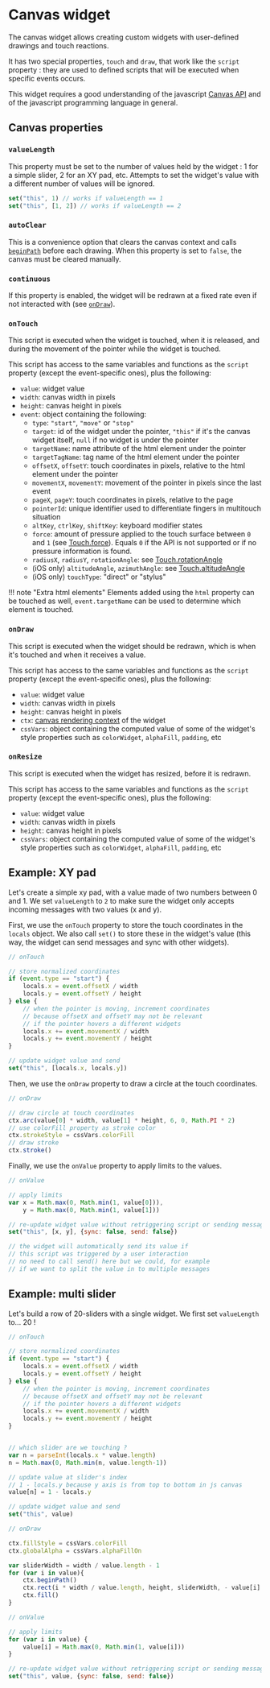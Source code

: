 # Canvas widget

The canvas widget allows creating custom widgets with user-defined drawings and touch reactions.

It has two special properties, `touch` and `draw`, that work like the `script` property : they are used to defined scripts that will be executed when specific events occurs.

This widget requires a good understanding of the javascript [Canvas API](https://developer.mozilla.org/en-US/docs/Web/API/Canvas_API) and of the javascript programming language in general.

## Canvas properties

### `valueLength`

This property must be set to the number of values held by the widget : 1 for a simple slider, 2 for an XY pad, etc. Attempts to set the widget's value with a different number of values will be ignored.

```js
set("this", 1) // works if valueLength == 1
set("this", [1, 2]) // works if valueLength == 2
```

### `autoClear`

This is a convenience option that clears the canvas context and calls [`beginPath`](https://developer.mozilla.org/en-US/docs/Web/API/CanvasRenderingContext2D/beginPath) before each drawing. When this property is set to `false`, the canvas must be cleared manually.

### `continuous`

If this property is enabled, the widget will be redrawn at a fixed rate even if not interacted with (see [`onDraw`](#onDraw)).


### `onTouch`

This script is executed when the widget is touched, when it is released, and during the movement of the pointer while the widget is touched.

This script has access to the same variables and functions as the `script` property (except the event-specific ones), plus the following:

- `value`: widget value
- `width`: canvas width in pixels
- `height`: canvas height in pixels
- `event`: object containing the following:
    - `type`: `"start"`, `"move"` or `"stop"`
    - `target`: id of the widget under the pointer, `"this"` if it's the canvas widget itself, `null` if no widget is under the pointer
    - `targetName`: name attribute of the html element under the pointer
    - `targetTagName`: tag name of the html element under the pointer
    - `offsetX`, `offsetY`: touch coordinates in pixels, relative to the html element under the pointer
    - `movementX`, `movementY`: movement of the pointer in pixels since the last event
    - `pageX`, `pageY`: touch coordinates in pixels, relative to the page
    - `pointerId`: unique identifier used to differentiate fingers in multitouch situation
    - `altKey`, `ctrlKey`, `shiftKey`: keyboard modifier states
    - `force`: amount of pressure applied to the touch surface between `0` and `1` (see [Touch.force](https://developer.mozilla.org/en-US/docs/Web/API/Touch/force)). Equals `0` if the API is not supported or if no pressure information is found.
    - `radiusX`, `radiusY`, `rotationAngle`: see [Touch.rotationAngle](https://developer.mozilla.org/en-US/docs/Web/API/Touch/rotationAngle)
    - (iOS only) `altitudeAngle`, `azimuthAngle`: see [Touch.altitudeAngle](https://w3c.github.io/touch-events/#dom-touch-altitudeangle)
    - (iOS only) `touchType`: "direct" or "stylus"


!!! note "Extra html elements"
    Elements added using the `html` property can be touched as well, `event.targetName` can be used to determine which element is touched.


### `onDraw`

This script is executed when the widget should be redrawn, which is when it's touched and when it receives a value.

This script has access to the same variables and functions as the `script` property (except the event-specific ones), plus the following:

- `value`: widget value
- `width`: canvas width in pixels
- `height`: canvas height in pixels
- `ctx`: [canvas rendering context](https://developer.mozilla.org/en-US/docs/Web/API/CanvasRenderingContext2D) of the widget
- `cssVars`: object containing the computed value of some of the widget's style properties such as `colorWidget`, `alphaFill`, `padding`, etc

### `onResize`

This script is executed when the widget has resized, before it is redrawn.

This script has access to the same variables and functions as the `script` property (except the event-specific ones), plus the following:

- `value`: widget value
- `width`: canvas width in pixels
- `height`: canvas height in pixels
- `cssVars`: object containing the computed value of some of the widget's style properties such as `colorWidget`, `alphaFill`, `padding`, etc

## Example: XY pad

Let's create a simple xy pad, with a value made of two numbers between 0 and 1. We set `valueLength` to `2` to make sure the widget only accepts incoming messages with two values (x and y).

First, we use the `onTouch` property to store the touch coordinates in the `locals` object. We also call `set()` to store these in the widget's value (this way, the widget can send messages and sync with other widgets).

```js
// onTouch

// store normalized coordinates
if (event.type == "start") {
    locals.x = event.offsetX / width
    locals.y = event.offsetY / height
} else {
    // when the pointer is moving, increment coordinates
    // because offsetX and offsetY may not be relevant
    // if the pointer hovers a different widgets
    locals.x += event.movementX / width
    locals.y += event.movementY / height
}

// update widget value and send
set("this", [locals.x, locals.y])
```

Then, we use the `onDraw` property to draw a circle at the touch coordinates.

```js
// onDraw

// draw circle at touch coordinates
ctx.arc(value[0] * width, value[1] * height, 6, 0, Math.PI * 2)
// use colorFill property as stroke color
ctx.strokeStyle = cssVars.colorFill
// draw stroke
ctx.stroke()
```

Finally, we use the `onValue` property to apply limits to the values.

```js
// onValue

// apply limits
var x = Math.max(0, Math.min(1, value[0])),
    y = Math.max(0, Math.min(1, value[1]))

// re-update widget value without retriggering script or sending message
set("this", [x, y], {sync: false, send: false})

// the widget will automatically send its value if
// this script was triggered by a user interaction
// no need to call send() here but we could, for example
// if we want to split the value in to multiple messages
```

## Example: multi slider

Let's build a row of 20-sliders with a single widget. We first set `valueLength` to... 20 !

```js
// onTouch

// store normalized coordinates
if (event.type == "start") {
    locals.x = event.offsetX / width
    locals.y = event.offsetY / height
} else {
    // when the pointer is moving, increment coordinates
    // because offsetX and offsetY may not be relevant
    // if the pointer hovers a different widgets
    locals.x += event.movementX / width
    locals.y += event.movementY / height
}


// which slider are we touching ?
var n = parseInt(locals.x * value.length)
n = Math.max(0, Math.min(n, value.length-1))

// update value at slider's index
// 1 - locals.y because y axis is from top to bottom in js canvas
value[n] = 1 - locals.y

// update widget value and send
set("this", value)
```

```js
// onDraw

ctx.fillStyle = cssVars.colorFill
ctx.globalAlpha = cssVars.alphaFillOn

var sliderWidth = width / value.length - 1
for (var i in value){
    ctx.beginPath()
    ctx.rect(i * width / value.length, height, sliderWidth, - value[i] * height)
    ctx.fill()
}
```

```js
// onValue

// apply limits
for (var i in value) {
    value[i] = Math.max(0, Math.min(1, value[i]))
}

// re-update widget value without retriggering script or sending message
set("this", value, {sync: false, send: false})
```
